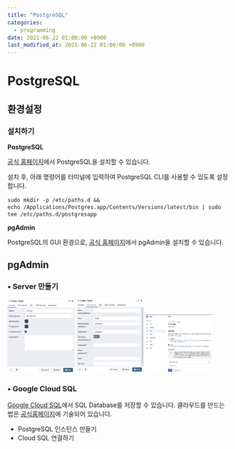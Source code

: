 ```yaml
---
title: "PostgreSQL"
categories:
  - programming
date: 2021-06-22 01:00:00 +0900
last_modified_at: 2021-06-22 01:00:00 +0900
---
```


# PostgreSQL
## 환경설정

### 설치하기

**PostgreSQL**

[공식 홈페이지](https://postgresapp.com/)에서 PostgreSQL을 설치할 수 있습니다.

설치 후, 아래 명령어를 터미널에 입력하여 PostgreSQL CLI를 사용할 수 있도록 설정합니다.

```
sudo mkdir -p /etc/paths.d &&
echo /Applications/Postgres.app/Contents/Versions/latest/bin | sudo tee /etc/paths.d/postgresapp
```

**pgAdmin**

PostgreSQL의 GUI 환경으로, [공식 홈페이지](https://www.pgadmin.org/download/)에서 pgAdmin을 설치할 수 있습니다.


## pgAdmin
### • Server 만들기
<img src="/assets/images/pgAdmin_create_server1.png" alt="image" width="30%">
<img src="/assets/images/pgAdmin_create_server2.png" alt="image" width="30%">
<img src="/assets/images/pgAdmin_create_server3.png" alt="image" width="30%">

### • Google Cloud SQL
[Google Cloud SQL](https://cloud.google.com/sql)에서 SQL Database를 저장할 수 있습니다. 클라우드를 만드는 법은 [공식홈페이지](https://cloud.google.com/sql/docs/postgres/quickstart?hl=ko)에 기술되어 있습니다.
- PostgreSQL 인스턴스 만들기
- Cloud SQL 연결하기
